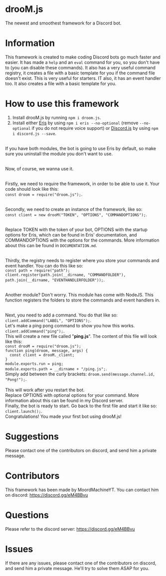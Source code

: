 # drooM.js
The newest and smoothest framework for a Discord bot.

# Information
This framework is created to make coding Discord bots go much faster and easier. It has made a `help` and an `eval` command for you, so you don't have to (you can disable these commands). It also has a very useful command registry, it creates a file with a basic template for you if the command file doesn't exist. This is very useful for starters. IT also, it has an event handler too. It also creates a file with a basic template for you.

# How to use this framework
1. Install drooM.js by running `npm i droom.js`.
2. Install either <a href="https://github.com/abalabahaha/eris">Eris</a> by using `npm i eris --no-optional` (remove `--no-optional` if you do not require voice support) or <a href="https://github.com/discordjs/discord.js">Discord.js</a> by using `npm i discord.js --save`.
<br><br>

If you have both modules, the bot is going to use Eris by default, so make sure you uninstall the module you don't want to use.
<br><br>

Now, of course, we wanna use it.
<br><br>

Firstly, we need to require the framework, in order to be able to use it. Your code should look like this:<br>
`const droom = require("droom.js");`.
<br><br>

Secondly, we need to create an instance of the framework, like so:<br>
`const client = new drooM("TOKEN", "OPTIONS", "COMMANDOPTIONS");`.
<br><br>

Replace TOKEN with the token of your bot, OPTIONS with the startup options for Eris, which can be found in Eris' documentation, and COMMANDOPTIONS with the options for the commands. More information about this can be found in `DOCUMENTATION.md`.
<br><br>

Thirdly, the registry needs to register where you store your commands and event handler. You can do this like so:<br>
`const path = require("path");`<br>
`client.register(path.join(__dirname, "COMMANDFOLDER"), path.join(__dirname, "EVENTHANDLERFOLDER"));`.
<br><br>

Another module? Don't worry. This module has come with NodeJS. This function registers the folders to store the commands and event handlers in.
<br><br>

Next, you need to add a command. You do that like so: `client.addCommand("LABEL", "OPTIONS");`.
<br>
Let's make a ping pong command to show you how this works. `client.addCommand("ping");`.
<br>
This will create a new file called "**ping.js**". The content of this file will look like this:
<br>
`const drooM = require("droom.js");`<br>
`function ping(droom, message, args) {`<br>
`  const client = drooM._client;`<br>
`}`<br>
`module.exports.run = ping;`<br>
`module.exports.path = __dirname + "/ping.js";`.
<br>
Simply add between the curly brackets: `droom.send(message.channel.id, "Pong!");`.<br>
<br>
This will work after you restart the bot.
<br>
Replace OPTIONS with optional options for your command. More information about this can be found in my Discord server.
<br>
Finally, the bot is ready to start. Go back to the first file and start it like so: `client.launch();`.
<br>
Congratulations! You made your first bot using drooM.js!

# Suggestions

Please contact one of the contributors on discord, and send him a private message.

# Contributors

This framework has been made by MoordMachineYT. You can contact him on discord: https://discord.gg/eM4BBvu

# Questions

Please refer to the discord server: https://discord.gg/eM4BBvu

# Issues

If there are any issues, please contact one of the contributors on discord, and send him a private message. He'll try to solve them ASAP for you.
